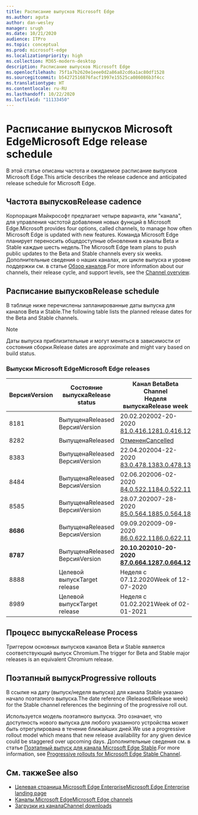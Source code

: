 ```yaml
---
title: Расписание выпусков Microsoft Edge
ms.author: aguta
author: dan-wesley
manager: srugh
ms.date: 10/21/2020
audience: ITPro
ms.topic: conceptual
ms.prod: microsoft-edge
ms.localizationpriority: high
ms.collection: M365-modern-desktop
description: Расписание выпусков Microsoft Edge
ms.openlocfilehash: 75f1a7b2620e1eee0d2a86a82cd6a1ac80df1528
ms.sourcegitcommit: b54272516876facf1997e15525ca086086b3f4cc
ms.translationtype: HT
ms.contentlocale: ru-RU
ms.lasthandoff: 10/22/2020
ms.locfileid: "11133450"
---
```

# <span data-ttu-id="934f9-103">Расписание выпусков Microsoft Edge</span><span class="sxs-lookup"><span data-stu-id="934f9-103">Microsoft Edge release schedule</span></span>

<span data-ttu-id="934f9-104">В этой статье описаны частота и ожидаемое расписание выпусков Microsoft Edge.</span><span class="sxs-lookup"><span data-stu-id="934f9-104">This article describes the release cadence and anticipated release schedule for Microsoft Edge.</span></span>

## <span data-ttu-id="934f9-105">Частота выпусков</span><span class="sxs-lookup"><span data-stu-id="934f9-105">Release cadence</span></span>

<span data-ttu-id="934f9-106">Корпорация Майкрософт предлагает четыре варианта, или "канала", для управления частотой добавления новых функций в Microsoft Edge.</span><span class="sxs-lookup"><span data-stu-id="934f9-106">Microsoft provides four options, called channels, to manage how often Microsoft Edge is updated with new features.</span></span> <span data-ttu-id="934f9-107">Команда Microsoft Edge планирует переносить общедоступные обновления в каналы Beta и Stable каждые шесть недель.</span><span class="sxs-lookup"><span data-stu-id="934f9-107">The Microsoft Edge team plans to push public updates to the Beta and Stable channels every six weeks.</span></span> <span data-ttu-id="934f9-108">Дополнительные сведения о наших каналах, их цикле выпуска и уровне поддержки см. в статье [Обзор каналов](https://docs.microsoft.com/DeployEdge/microsoft-edge-channels#channel-overview).</span><span class="sxs-lookup"><span data-stu-id="934f9-108">For more information about our channels, their release cycle, and support levels, see the [Channel overview](https://docs.microsoft.com/DeployEdge/microsoft-edge-channels#channel-overview).</span></span>

## <span data-ttu-id="934f9-109">Расписание выпусков</span><span class="sxs-lookup"><span data-stu-id="934f9-109">Release schedule</span></span>

<span data-ttu-id="934f9-110">В таблице ниже перечислены запланированные даты выпуска для каналов Beta и Stable.</span><span class="sxs-lookup"><span data-stu-id="934f9-110">The following table lists the planned release dates for the Beta and Stable channels.</span></span>

> [!NOTE]
> <span data-ttu-id="934f9-111">Даты выпуска приблизительные и могут меняться в зависимости от состояния сборки.</span><span class="sxs-lookup"><span data-stu-id="934f9-111">Release dates are approximate and might vary based on build status.</span></span>

### <span data-ttu-id="934f9-112">Выпуски Microsoft Edge</span><span class="sxs-lookup"><span data-stu-id="934f9-112">Microsoft Edge releases</span></span>

| <span data-ttu-id="934f9-113">Версия</span><span class="sxs-lookup"><span data-stu-id="934f9-113">Version</span></span> | <span data-ttu-id="934f9-114">Состояние выпуска</span><span class="sxs-lookup"><span data-stu-id="934f9-114">Release status</span></span> | <span data-ttu-id="934f9-115">Канал Beta</span><span class="sxs-lookup"><span data-stu-id="934f9-115">Beta Channel</span></span><br><span data-ttu-id="934f9-116">Неделя выпуска</span><span class="sxs-lookup"><span data-stu-id="934f9-116">Release week</span></span> | <span data-ttu-id="934f9-117">Канал Stable</span><span class="sxs-lookup"><span data-stu-id="934f9-117">Stable Channel</span></span><br><span data-ttu-id="934f9-118">Неделя выпуска</span><span class="sxs-lookup"><span data-stu-id="934f9-118">Release week</span></span> |
|---------|-----|------|--------|
| <span data-ttu-id="934f9-119">81</span><span class="sxs-lookup"><span data-stu-id="934f9-119">81</span></span> | <span data-ttu-id="934f9-120">Выпущена</span><span class="sxs-lookup"><span data-stu-id="934f9-120">Released</span></span><br><span data-ttu-id="934f9-121">Версия</span><span class="sxs-lookup"><span data-stu-id="934f9-121">Version</span></span> | <span data-ttu-id="934f9-122">20.02.2020</span><span class="sxs-lookup"><span data-stu-id="934f9-122">02-20-2020</span></span><br>[<span data-ttu-id="934f9-123">81.0.416.12</span><span class="sxs-lookup"><span data-stu-id="934f9-123">81.0.416.12</span></span>](https://docs.microsoft.com/DeployEdge/microsoft-edge-relnote-beta-channel#version-81041612-february-20) | <span data-ttu-id="934f9-124">13.04.2020</span><span class="sxs-lookup"><span data-stu-id="934f9-124">04-13-2020</span></span><br>[<span data-ttu-id="934f9-125">81.0.416.53</span><span class="sxs-lookup"><span data-stu-id="934f9-125">81.0.416.53</span></span>](https://docs.microsoft.com/DeployEdge/microsoft-edge-relnote-stable-channel#version-81041653-april-13) |
| <span data-ttu-id="934f9-126">82</span><span class="sxs-lookup"><span data-stu-id="934f9-126">82</span></span> | <span data-ttu-id="934f9-127">Выпущена</span><span class="sxs-lookup"><span data-stu-id="934f9-127">Released</span></span> | [<span data-ttu-id="934f9-128">Отменен</span><span class="sxs-lookup"><span data-stu-id="934f9-128">Cancelled</span></span>](https://blogs.windows.com/msedgedev/2020/03/20/update-stable-channel-releases/) | [<span data-ttu-id="934f9-129">Отменен</span><span class="sxs-lookup"><span data-stu-id="934f9-129">Cancelled</span></span>](https://blogs.windows.com/msedgedev/2020/03/20/update-stable-channel-releases/) |
| <span data-ttu-id="934f9-130">83</span><span class="sxs-lookup"><span data-stu-id="934f9-130">83</span></span> | <span data-ttu-id="934f9-131">Выпущена</span><span class="sxs-lookup"><span data-stu-id="934f9-131">Released</span></span><br><span data-ttu-id="934f9-132">Версия</span><span class="sxs-lookup"><span data-stu-id="934f9-132">Version</span></span> | <span data-ttu-id="934f9-133">22.04.2020</span><span class="sxs-lookup"><span data-stu-id="934f9-133">04-22-2020</span></span><br>[<span data-ttu-id="934f9-134">83.0.478.13</span><span class="sxs-lookup"><span data-stu-id="934f9-134">83.0.478.13</span></span>](https://docs.microsoft.com/DeployEdge/microsoft-edge-relnote-beta-channel#version-83047813-april-22) | <span data-ttu-id="934f9-135">21.05.2020</span><span class="sxs-lookup"><span data-stu-id="934f9-135">05-21-2020</span></span><br> [<span data-ttu-id="934f9-136">83.0.478.37</span><span class="sxs-lookup"><span data-stu-id="934f9-136">83.0.478.37</span></span>](https://docs.microsoft.com/DeployEdge/microsoft-edge-relnote-stable-channel#version-83047837-may-21) |
| <span data-ttu-id="934f9-137">84</span><span class="sxs-lookup"><span data-stu-id="934f9-137">84</span></span> | <span data-ttu-id="934f9-138">Выпущена</span><span class="sxs-lookup"><span data-stu-id="934f9-138">Released</span></span><br><span data-ttu-id="934f9-139">Версия</span><span class="sxs-lookup"><span data-stu-id="934f9-139">Version</span></span> | <span data-ttu-id="934f9-140">02.06.2020</span><span class="sxs-lookup"><span data-stu-id="934f9-140">06-02-2020</span></span><br>[<span data-ttu-id="934f9-141">84.0.522.11</span><span class="sxs-lookup"><span data-stu-id="934f9-141">84.0.522.11</span></span>](https://docs.microsoft.com/DeployEdge/microsoft-edge-relnote-beta-channel#version-84052211-june-2) | <span data-ttu-id="934f9-142">16.07.2020</span><span class="sxs-lookup"><span data-stu-id="934f9-142">07-16-2020</span></span><br> [<span data-ttu-id="934f9-143">84.0.522.40.</span><span class="sxs-lookup"><span data-stu-id="934f9-143">84.0.522.40</span></span>](https://docs.microsoft.com/DeployEdge/microsoft-edge-relnote-stable-channel#version-84052240-july-16) |
| <span data-ttu-id="934f9-144">85</span><span class="sxs-lookup"><span data-stu-id="934f9-144">85</span></span> | <span data-ttu-id="934f9-145">Выпущена</span><span class="sxs-lookup"><span data-stu-id="934f9-145">Released</span></span><br><span data-ttu-id="934f9-146">Версия</span><span class="sxs-lookup"><span data-stu-id="934f9-146">Version</span></span> | <span data-ttu-id="934f9-147">28.07.2020</span><span class="sxs-lookup"><span data-stu-id="934f9-147">07-28-2020</span></span><br>[<span data-ttu-id="934f9-148">85.0.564.18</span><span class="sxs-lookup"><span data-stu-id="934f9-148">85.0.564.18</span></span>](https://docs.microsoft.com/DeployEdge/microsoft-edge-relnote-beta-channel#version-85056418-july-28)  | <span data-ttu-id="934f9-149">27.08.2020</span><span class="sxs-lookup"><span data-stu-id="934f9-149">08-27-2020</span></span><br>[<span data-ttu-id="934f9-150">85.0.564.41</span><span class="sxs-lookup"><span data-stu-id="934f9-150">85.0.564.41</span></span>](https://docs.microsoft.com/DeployEdge/microsoft-edge-relnote-stable-channel#version-85056441-august-27) |
| **<span data-ttu-id="934f9-151">86</span><span class="sxs-lookup"><span data-stu-id="934f9-151">86</span></span>** | <span data-ttu-id="934f9-152">Выпущена</span><span class="sxs-lookup"><span data-stu-id="934f9-152">Released</span></span><br><span data-ttu-id="934f9-153">Версия</span><span class="sxs-lookup"><span data-stu-id="934f9-153">Version</span></span> | <span data-ttu-id="934f9-154">09.09.2020</span><span class="sxs-lookup"><span data-stu-id="934f9-154">09-09-2020</span></span><br>[<span data-ttu-id="934f9-155">86.0.622.11</span><span class="sxs-lookup"><span data-stu-id="934f9-155">86.0.622.11</span></span>](https://docs.microsoft.com/DeployEdge/microsoft-edge-relnote-beta-channel#version-86062211-september-9) | **<span data-ttu-id="934f9-156">09.10.2020</span><span class="sxs-lookup"><span data-stu-id="934f9-156">10-09-2020</span></span>**<br>**[<span data-ttu-id="934f9-157">86.0.622.38</span><span class="sxs-lookup"><span data-stu-id="934f9-157">86.0.622.38</span></span>](https://docs.microsoft.com/deployedge/microsoft-edge-relnote-stable-channel#version-86062238-october-9)** |
| **<span data-ttu-id="934f9-158">87</span><span class="sxs-lookup"><span data-stu-id="934f9-158">87</span></span>** | <span data-ttu-id="934f9-159">Выпущена</span><span class="sxs-lookup"><span data-stu-id="934f9-159">Released</span></span><br><span data-ttu-id="934f9-160">Версия</span><span class="sxs-lookup"><span data-stu-id="934f9-160">Version</span></span> | **<span data-ttu-id="934f9-161">20.10.2020</span><span class="sxs-lookup"><span data-stu-id="934f9-161">10-20-2020</span></span>**<br>**[<span data-ttu-id="934f9-162">87.0.664.12</span><span class="sxs-lookup"><span data-stu-id="934f9-162">87.0.664.12</span></span>](https://docs.microsoft.com/deployedge/microsoft-edge-relnote-beta-channel#version-87066412--october-20)** | <span data-ttu-id="934f9-163">Неделя с 19.11.2020</span><span class="sxs-lookup"><span data-stu-id="934f9-163">Week of 11-19-2020</span></span> |
| <span data-ttu-id="934f9-164">88</span><span class="sxs-lookup"><span data-stu-id="934f9-164">88</span></span> | <span data-ttu-id="934f9-165">Целевой выпуск</span><span class="sxs-lookup"><span data-stu-id="934f9-165">Target release</span></span> | <span data-ttu-id="934f9-166">Неделя с 07.12.2020</span><span class="sxs-lookup"><span data-stu-id="934f9-166">Week of 12-07-2020</span></span> | <span data-ttu-id="934f9-167">Неделя с 21.01.2021</span><span class="sxs-lookup"><span data-stu-id="934f9-167">Week of 01-21-2021</span></span> |
| <span data-ttu-id="934f9-168">89</span><span class="sxs-lookup"><span data-stu-id="934f9-168">89</span></span> | <span data-ttu-id="934f9-169">Целевой выпуск</span><span class="sxs-lookup"><span data-stu-id="934f9-169">Target release</span></span> | <span data-ttu-id="934f9-170">Неделя с 01.02.2021</span><span class="sxs-lookup"><span data-stu-id="934f9-170">Week of 02-01-2021</span></span> | <span data-ttu-id="934f9-171">Неделя с 04.03.2021</span><span class="sxs-lookup"><span data-stu-id="934f9-171">Week of 03-04-2021</span></span> |

## <span data-ttu-id="934f9-172">Процесс выпуска</span><span class="sxs-lookup"><span data-stu-id="934f9-172">Release Process</span></span>

<span data-ttu-id="934f9-173">Триггером основных выпусков каналов Beta и Stable является соответствующий выпуск Chromium.</span><span class="sxs-lookup"><span data-stu-id="934f9-173">The trigger for Beta and Stable major releases is an equivalent Chromium release.</span></span>

## <span data-ttu-id="934f9-174">Поэтапный выпуск</span><span class="sxs-lookup"><span data-stu-id="934f9-174">Progressive rollouts</span></span>

<span data-ttu-id="934f9-175">В ссылке на дату (выпуск/неделя выпуска) для канала Stable указано начало поэтапного выпуска.</span><span class="sxs-lookup"><span data-stu-id="934f9-175">The date reference (Released/Release week) for the Stable channel references the beginning of the progressive roll out.</span></span>

<span data-ttu-id="934f9-176">Используется модель поэтапного выпуска. Это означает, что доступность нового выпуска для любого указанного устройства может быть отрегулирована в течение ближайших дней.</span><span class="sxs-lookup"><span data-stu-id="934f9-176">We use a progressive rollout model which means that new release availability for any given device could be staggered over upcoming days.</span></span> <span data-ttu-id="934f9-177">Дополнительные сведения см. в статье [Поэтапный выпуск для канала Microsoft Edge Stable](microsoft-edge-update-progressive-rollout.md).</span><span class="sxs-lookup"><span data-stu-id="934f9-177">For more information, see [Progressive rollouts for Microsoft Edge Stable Channel](microsoft-edge-update-progressive-rollout.md).</span></span>

## <span data-ttu-id="934f9-178">См. также</span><span class="sxs-lookup"><span data-stu-id="934f9-178">See also</span></span>

- [<span data-ttu-id="934f9-179">Целевая страница Microsoft Edge Enterprise</span><span class="sxs-lookup"><span data-stu-id="934f9-179">Microsoft Edge Enterprise landing page</span></span>](https://aka.ms/EdgeEnterprise)
- [<span data-ttu-id="934f9-180">Каналы Microsoft Edge</span><span class="sxs-lookup"><span data-stu-id="934f9-180">Microsoft Edge channels</span></span>](microsoft-edge-channels.md)
- [<span data-ttu-id="934f9-181">Загрузки из канала</span><span class="sxs-lookup"><span data-stu-id="934f9-181">Channel downloads</span></span>](https://www.microsoft.com/edge/business/download)